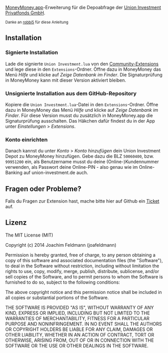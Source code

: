 [MoneyMoney.app](http://moneymoney-app.com)-Erweiterung für die Depoabfrage der [Union Investment
Privatfonds GmbH](https://privatkunden.union-investment.de).

<sub>Danke an [robbi5](https://github.com/robbi5/moneymoney-bmwbank-ext) für diese Anleitung</sub>

Installation
------------
### Signierte Installation

Lade die signierte `Union Investment.lua` von den [Community-Extensions](http://moneymoney-app.com/extensions/) und lege diese in den `Extensions`-Ordner. Öffne dazu in MoneyMoney das Menü *Hilfe* und klicke auf *Zeige Datenbank im Finder*. Die Signaturprüfung in MoneyMoney kann mit dieser Version aktiviert bleiben.

### Unsignierte Installation aus dem GitHub-Repository

Kopiere die `Union Investment.lua`-Datei in den `Extensions`-Ordner. Öffne dazu in MoneyMoney das Menü *Hilfe* und klicke auf *Zeige Datenbank im Finder*. Für diese Version musst du zusätzlich in MoneyMoney.app die Signaturprüfung ausschalten. Das Häkchen dafür findest du in der App unter *Einstellungen* > *Extensions*.

### Konto einrichten

Danach kannst du unter *Konto* > *Konto hinzufügen* dein Union Investment Depot zu MoneyMoney hinzufügen. Gebe dazu die BLZ `50060400`, bzw. `99951200` ein, als Benutzername musst du deine (Online-)Kundennummer verwenden, als Passwort deine Online-PIN - also genau wie im Online-Banking auf union-investment.de auch.

Fragen oder Probleme?
---------------------

Falls du Fragen zur Extension hast, mache bitte hier auf Github ein [Ticket](https://github.com/joafeldmann/moneymoney-union-investment/issues/new) auf.

Lizenz
------
The MIT License (MIT)

Copyright (c) 2014 Joachim Feldmann (joafeldmann)

Permission is hereby granted, free of charge, to any person obtaining a copy
of this software and associated documentation files (the "Software"), to deal
in the Software without restriction, including without limitation the rights
to use, copy, modify, merge, publish, distribute, sublicense, and/or sell
copies of the Software, and to permit persons to whom the Software is
furnished to do so, subject to the following conditions:

The above copyright notice and this permission notice shall be included in all
copies or substantial portions of the Software.

THE SOFTWARE IS PROVIDED "AS IS", WITHOUT WARRANTY OF ANY KIND, EXPRESS OR
IMPLIED, INCLUDING BUT NOT LIMITED TO THE WARRANTIES OF MERCHANTABILITY,
FITNESS FOR A PARTICULAR PURPOSE AND NONINFRINGEMENT. IN NO EVENT SHALL THE
AUTHORS OR COPYRIGHT HOLDERS BE LIABLE FOR ANY CLAIM, DAMAGES OR OTHER
LIABILITY, WHETHER IN AN ACTION OF CONTRACT, TORT OR OTHERWISE, ARISING FROM,
OUT OF OR IN CONNECTION WITH THE SOFTWARE OR THE USE OR OTHER DEALINGS IN THE
SOFTWARE.
